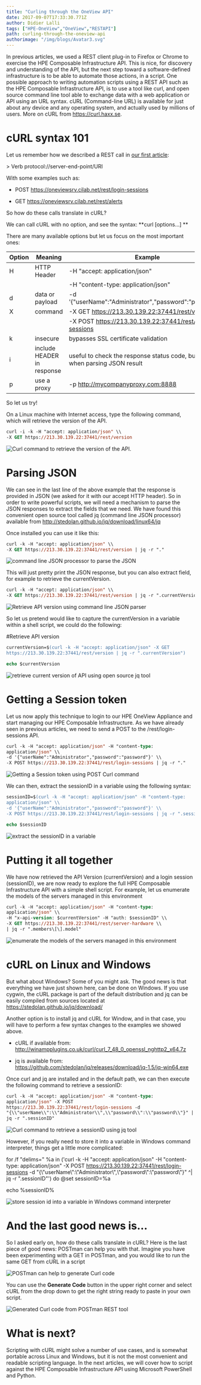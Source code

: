 ```yaml
---
title: "Curling through the OneView API"
date: 2017-09-07T17:33:30.771Z
author: Didier Lalli 
tags: ["HPE-OneView","OneView","RESTAPI"]
path: curling-through-the-oneview-api
authorimage: "/img/blogs/Avatar3.svg"
---
```

In previous articles, we used a REST client plug-in to Firefox or Chrome
to exercise the HPE Composable Infrastructure API. This is nice, for
discovery and understanding of the API, but the next step toward a
software-defined infrastructure is to be able to automate those actions,
in a script. One possible approach to writing automation scripts using a
REST API such as the HPE Composable Infrastructure API, is to use a tool
like curl, and open source command line tool able to exchange data with
a web application or API using an URL syntax. cURL (Command-line URL) is
available for just about any device and any operating system, and
actually used by millions of users. More on cURL from
https://curl.haxx.se.

# cURL syntax 101

Let us remember how we described a REST call in [our first
article](https://community.dev.hpe.com/t5/Blogs/First-steps-with-programming-the-HPE-Composable-Infrastructure/ba-p/235724):

&gt; Verb protocol://server-end-point/URI

With some examples such as:

-   POST https://oneviewsrv.cilab.net/rest/login-sessions

-   GET https://oneviewsrv.cilab.net/rest/alerts

So how do these calls translate in cURL?

We can call cURL with no option, and see the syntax: **curl
\[options...\] **

There are many available options but let us focus on the most important
ones:

| Option | Meaning                    | Example                                                                         |
|--------|----------------------------|---------------------------------------------------------------------------------|
| H      | HTTP Header                | -H "accept: application/json"                                                   |
|        |                            | -H "content-type: application/json"                                             |
| d      | data or payload            | -d '{"userName":"Administrator","password":"password"}'                         |
| X      | command                    | -X GET https://213.30.139.22:37441/rest/version                                 |
|        |                            | -X POST https://213.30.139.22:37441/rest/login-sessions                         |
| k      | insecure                   | bypasses SSL certificate validation                                             |
| i      | include HEADER in response | useful to check the response status code, but not used when parsing JSON result |
| p      | use a proxy                | -p http://mycompanyproxy.com:8888                                               |

So let us try!

On a Linux machine with Internet access, type the following command,
which will retrieve the version of the API.


```postscript
curl -i -k -H "accept: application/json" \\
-X GET https://213.30.139.22:37441/rest/version
```

![Curl command to retrieve the version of the  API.](https://hpe-developer-portal.s3.amazonaws.com/uploads/media/2017/9/curl-1-1504806712277.png)

# Parsing JSON 

We can see in the last line of the above example that the response is
provided in JSON (we asked for it with our accept HTTP header). So in
order to write powerful scripts, we will need a mechanism to parse the
JSON responses to extract the fields that we need. We have found this
convenient open source tool called jq (command line JSON processor)
available from http://stedolan.github.io/jq/download/linux64/jq

Once installed you can use it like this:


```postscript
curl -k -H "accept: application/json" \\
-X GET https://213.30.139.22:37441/rest/version | jq -r "."
```

![command line JSON processor to parse the JSON](https://hpe-developer-portal.s3.amazonaws.com/uploads/media/2017/9/curl-2-1504806725594.png)

This will just pretty print the JSON response, but you can also extract
field, for example to retrieve the currentVersion.


```postscript
curl -k -H "accept: application/json" \\
-X GET https://213.30.139.22:37441/rest/version | jq -r ".currentVersion"
```

![Retrieve API version using command line JSON parser](https://hpe-developer-portal.s3.amazonaws.com/uploads/media/2017/9/curl-3-1504806732409.png)

So let us pretend would like to capture the currentVersion in a variable
within a shell script, we could do the following:

\#Retrieve API version


```postscript
currentVersion=$(curl -k -H "accept: application/json" -X GET
https://213.30.139.22:37441/rest/version | jq -r ".currentVersion")

echo $currentVersion
```

![retrieve current version of API using open source jq tool](https://hpe-developer-portal.s3.amazonaws.com/uploads/media/2017/9/curl-4-1504806739646.png)

# Getting a Session token

Let us now apply this technique to login to our HPE OneView Appliance
and start managing our HPE Composable Infrastructure. As we have already
seen in previous articles, we need to send a POST to the
/rest/login-sessions API.


```postscript
curl -k -H "accept: application/json" -H "content-type:
application/json" \\
-d '{"userName":"Administrator","password":"password"}' \\
-X POST https://213.30.139.22:37441/rest/login-sessions | jq -r "."
```

![Getting a Session token using POST Curl command](https://hpe-developer-portal.s3.amazonaws.com/uploads/media/2017/9/curl-5-1504806745891.png)

We can then, extract the sessionID in a variable using the following
syntax:


```postscript
sessionID=$(curl -k -H "accept: application/json" -H "content-type:
application/json" \\
-d '{"userName":"Administrator","password":"password"}' \\
-X POST https://213.30.139.22:37441/rest/login-sessions | jq -r ".sessionID")

echo $sessionID
```

![extract the sessionID in a variable](https://hpe-developer-portal.s3.amazonaws.com/uploads/media/2017/9/curl-6-1504806754438.png)

# Putting it all together

We have now retrieved the API Version (currentVersion) and a login
session (sessionID), we are now ready to explore the full HPE Composable
Infrastructure API with a simple shell script. For example, let us
enumerate the models of the servers managed in this environment


```postscript
curl -k -H "accept: application/json" -H "content-type:
application/json" \\
-H "x-api-version: $currentVersion" -H "auth: $sessionID" \\
-X GET https://213.30.139.22:37441/rest/server-hardware \\
| jq -r ".members\[\].model"
```

![enumerate the models of the servers managed in this environment](https://hpe-developer-portal.s3.amazonaws.com/uploads/media/2017/9/curl-7-1504806761092.png)

# cURL on Linux and Windows

But what about Windows? Some of you might ask. The good news is that
everything we have just shown here, can be done on Windows. If you use
cygwin, the cURL package is part of the default distribution and jq can
be easily compiled from sources located at
https://stedolan.github.io/jq/download/

Another option is to install jq and cURL for Window, and in that case,
you will have to perform a few syntax changes to the examples we showed
above.

-   cURL if available from:
    http://winampplugins.co.uk/curl/curl_7_48_0_openssl_nghttp2_x64.7z

-   jq is available from:
    https://github.com/stedolan/jq/releases/download/jq-1.5/jq-win64.exe

Once curl and jq are installed and in the default path, we can then
execute the following command to retrieve a sessionID:


```postscript
curl -k -H "accept: application/json" -H "content-type:
application/json" -X POST
https://213.30.139.22:37441/rest/login-sessions -d
"{\\"userName\\":\\"Administrator\\",\\"password\\":\\"password\\"}" |
jq -r ".sessionID"
```

![Curl command to retrieve a sessionID using jq tool](https://hpe-developer-portal.s3.amazonaws.com/uploads/media/2017/9/curl-8-1504806767303.png)

However, if you really need to store it into a variable in Windows
command interpreter, things get a little more complicated:

for /f "delims=" %a in ('curl -k -H "accept: application/json" -H
"content-type: application/json" -X POST
https://213.30.139.22:37441/rest/login-sessions -d
"{\\"userName\\":\\"Administrator\\",\\"password\\":\\"password\\"}" ^|
jq -r ".sessionID"') do @set sessionID=%a

echo %sessionID%

![store session id into a variable in Windows command interpreter](https://hpe-developer-portal.s3.amazonaws.com/uploads/media/2017/9/curl-9-1504806773156.png)

# And the last good news is…

So I asked early on, how do these calls translate in cURL? Here is the
last piece of good news: POSTman can help you with that. Imagine you
have been experimenting with a GET in POSTman, and you would like to run
the same GET from cURL in a script

![POSTman can help to generate Curl code](https://hpe-developer-portal.s3.amazonaws.com/uploads/media/2017/9/curl-10-1504806780133.png)

You can use the **Generate Code** button in the upper right corner and
select cURL from the drop down to get the right string ready to paste in
your own script.

![Generated Curl code from POSTman REST tool](https://hpe-developer-portal.s3.amazonaws.com/uploads/media/2017/9/curl-11-1504806788067.png)

# What is next?

Scripting with cURL might solve a number of use cases, and is somewhat
portable across Linux and Windows, but it is not the most convenient and
readable scripting language. In the next articles, we will cover how to
script against the HPE Composable Infrastructure API using Microsoft
PowerShell and Python.